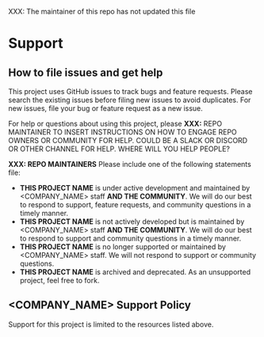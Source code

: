 XXX: The maintainer of this repo has not updated this file

# Support

## How to file issues and get help

This project uses GitHub issues to track bugs and feature requests. Please search the existing issues before filing new issues to avoid duplicates. For new issues, file your bug or feature request as a new issue.

For help or questions about using this project, please **XXX:** REPO MAINTAINER TO INSERT INSTRUCTIONS ON HOW TO ENGAGE REPO OWNERS OR COMMUNITY FOR HELP. COULD BE A SLACK OR DISCORD OR OTHER CHANNEL FOR HELP. WHERE WILL YOU HELP PEOPLE?

**XXX: REPO MAINTAINERS** Please include one of the following statements file:

- **THIS PROJECT NAME** is under active development and maintained by <COMPANY_NAME> staff **AND THE COMMUNITY**. We will do our best to respond to support, feature requests, and community questions in a timely manner.
- **THIS PROJECT NAME** is not actively developed but is maintained by <COMPANY_NAME> staff **AND THE COMMUNITY**. We will do our best to respond to support and community questions in a timely manner.
- **THIS PROJECT NAME** is no longer supported or maintained by <COMPANY_NAME> staff. We will not respond to support or community questions.
- **THIS PROJECT NAME** is archived and deprecated. As an unsupported project, feel free to fork.

## <COMPANY_NAME> Support Policy

Support for this project is limited to the resources listed above.
